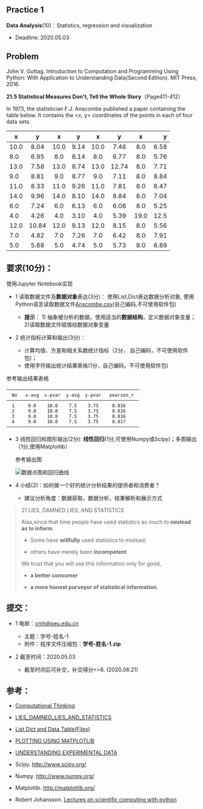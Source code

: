 ## Practice 1

**Data Analysis**(10)：Statistics, regression and visualization

* Deadline: 2020.05.03

## Problem

John V. Guttag. Introduction to Computation and Programming Using Python: With Application to Understanding Data(Second Edition). MIT Press, 2016. 

**21.5 Statistical Measures Don't, Tell the Whole Story**（Page411-412） 
  
In 1973, the statistician F.J. Anscombe published a paper containing the table below. It contains the <x, y> coordinates of the points in each of four data sets.

|x |y|x|y|x|y|x|y|
| ---- |:------:| :------:| :------:|  :------:| :------:| :------:|  ----:|
|10.0|	8.04 |	10.0|	9.14 |	10.0 	|7.46	|8.0    |6.58|
|8.0| 	6.95 |	8.0 |	8.14 |	8.0     |6.77	|8.0    |5.76|
|13.0| 	7.58 |	13.0|	8.74 |	13.0    |12.74	|8.0    |7.71|
|9.0|	8.81 |	9.0 |	8.77 |	9.0     |7.11	|8.0    |8.84|
|11.0| 	8.33 |	11.0|	9.26|	11.0    |7.81	|8.0    |8.47|
|14.0| 	9.96 |	14.0|	8.10 |	14.0    |8.84	|8.0    |7.04|
|6.0|	7.24 |	6.0 |	6.13 |	6.0     |6.08	|8.0 	|5.25|
|4.0| 	4.26 |	4.0 |	3.10| 	4.0     |5.39	|19.0 	|12.5|
|12.0|	10.84| 	12.0| 	9.13| 	12.0    |8.15	|8.0 	|5.56|
|7.0| 	4.82 | 	7.0 |	7.26| 	7.0     |6.42	|8.0 	|7.91|
|5.0| 	5.68 | 	5.0 | 	4.74| 	5.0     |5.73	|8.0 	|6.89|

## 要求(10分)：

使用Jupyter Notebook实现 
  
* 1 读取数据文件及**数据对象**表达(3分)： 使用List,Dict表达数据分析对象, 使用Python语言读取数据文件[Anscombe.csv](./Anscombe.csv)(自己编码,不可使用软件包)
  * **提示**： 1) 抽象被分析的数据，使用适当的**数据结构**，定义数据对象变量； 2)读取数据文件赋值给数据对象变量

* 2 统计指标计算和输出(3分)：
    * 计算均值、方差和相关系数统计指标（2分， 自己编码，不可使用软件包)；
    * 使用字符输出统计结果表格(1分，自己编码，不可使用软件包) 


参考输出结果表格
```
─────────────────────────────────────────────────
  No   x-avg  x-pvar  y-avg  y-pvar   pearson_r  
─────────────────────────────────────────────────
  1     9.0    10.0    7.5    3.75     0.816 
  2     9.0    10.0    7.5    3.75     0.816 
  3     9.0    10.0    7.5    3.75     0.816 
  4     9.0    10.0    7.5    3.75     0.817 
─────────────────────────────────────────────────
``` 
* 3 线性回归和图形输出(2分): **线性回归**(1分,可使用Numpy或Scipy)；多图输出（1分,使用Matplotlib）

   参考输出图
   
   ![数据点图和回归曲线](Anscombe.png)

* 4 小结(2)：如何做一个好的统计分析结果的提供者和消费者？
    * 建议分析角度：数据获取，数据分析，结果解析和展示方式

>21 LIES, DAMNED LIES, AND STATISTICS
> 
> Alas,since that time people have used statistics as much to **mislead as to inform**.
>
>* Some have  **willfully** used statistics to mislead;
>
>* others have merely been **incompetent**
>
>We trust that you will use this information only for good,
>
>* **a better consumer** 
>  
>* **a more honest purveyor of statistical information**.

## 提交：

* 1 电邮：cmh@seu.edu.cn 
  * 主题：学号-姓名-1
  * 附件：程序文件压缩包：**学号-姓名-1.zip**

* 2 截至时间：2020.05.03
  *  截至时间后可补交，补交得分<=6. (2020.06.21)

## 参考：

* [Computational Thinking](https://nbviewer.ipython.org/github/PySEE/home/tree/S2020/notebook/Unit3-1-CLASSES_AND_OBJECT-ORIENTED_PROGRAMMING.ipynb)

* [LIES_DAMNED_LIES_AND_STATISTICS](http://nbviewer.ipython.org/github/PySEE/home/tree/S2020/notebook/Unit2-4-LIES_DAMNED_LIES_AND_STATISTICS.ipynb)

* [List,Dict and Data Table(Files)](http://nbviewer.ipython.org/github/PySEE/home/tree/S2020/notebook/Unit1-5-Files.ipynb)

* [PLOTTING USING MATPLOTLIB](http://nbviewer.ipython.org/github/PySEE/home/tree/S2020/notebook/Unit2-2-PLOTTING-USING-MATPLOTLIB.ipynb)

* [UNDERSTANDING EXPERIMENTAL DATA](http://nbviewer.ipython.org/github/PySEE/home/tree/S2020/notebook/Unit2-3-UNDERSTANDING_EXPERIMENTAL_DATA.ipynb)

* Scipy. http://www.scipy.org/
  
* Numpy. http://www.numpy.org/
  
* Matplotlib.  http://matplotlib.org/

* Robert Johansson. [Lectures on scientific computing with python](https://github.com/jrjohansson/scientific-python-lectures)



